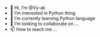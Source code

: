 - 👋 Hi, I’m @Vy-ak
- 👀 I’m interested in Python thing
- 🌱 I’m currently learning Python language
- 💞️ I’m looking to collaborate on ...
- 📫 How to reach me ...

<!---
Vy-ak/Vy-ak is a ✨ special ✨ repository because its `README.md` (this file) appears on your GitHub profile.
You can click the Preview link to take a look at your changes.
--->
